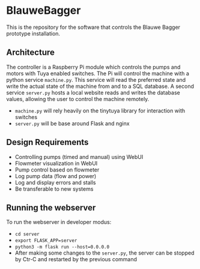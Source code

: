 # BlauweBagger
This is the repository for the software that controls the Blauwe Bagger prototype installation.

## Architecture
The controller is a Raspberry Pi module which controls the pumps and motors with Tuya enabled switches. The Pi will control the machine with a python service `machine.py`. This service will read the preferred state and write the actual state of the machine from and to a SQL database. A second service `server.py` hosts a local website reads and writes the database values, allowing the user to control the machine remotely.
* `machine.py` will rely heavily on the tinytuya library for interaction with switches
* `server.py` will be base around Flask and nginx

## Design Requirements
* Controlling pumps (timed and manual) using WebUI
* Flowmeter visualization in WebUI
* Pump control based on flowmeter
* Log pump data (flow and power)
* Log and display errors and stalls
* Be transferable to new systems

## Running the webserver
To run the webserver in developer modus:
* `cd server`
* `export FLASK_APP=server`
* `python3 -m flask run --host=0.0.0.0`
* After making some changes to the `server.py`, the server can be stopped by Ctr-C and restarted by the previous command
